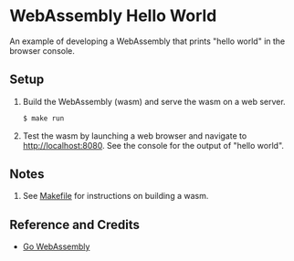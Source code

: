 # WebAssembly Hello World

An example of developing a WebAssembly that prints "hello world" in the browser console.

## Setup

1. Build the WebAssembly (wasm) and serve the wasm on a web server.

   ```bash
   $ make run
   ```

1. Test the wasm by launching a web browser and navigate to <http://localhost:8080>. See the console for the output of "hello world".

## Notes

1. See [Makefile](Makefile) for instructions on building a wasm.

## Reference and Credits

* [Go WebAssembly](https://github.com/golang/go/wiki/WebAssembly)
